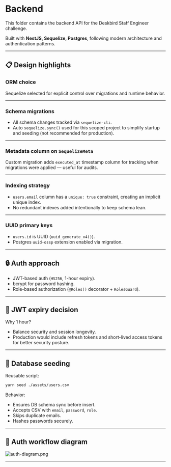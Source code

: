 # Backend

This folder contains the backend API for the Deskbird Staff Engineer challenge.

Built with **NestJS, Sequelize, Postgres**, following modern architecture and authentication patterns.

---

## 📋 Design highlights

### ORM choice
Sequelize selected for explicit control over migrations and runtime behavior.

---

### Schema migrations
- All schema changes tracked via `sequelize-cli`.
- Auto `sequelize.sync()` used for this scoped project to simplify startup and seeding (not recommended for production).

---

### Metadata column on `SequelizeMeta`
Custom migration adds `executed_at` timestamp column for tracking when migrations were applied — useful for audits.

---

### Indexing strategy
- `users.email` column has a `unique: true` constraint, creating an implicit unique index.
- No redundant indexes added intentionally to keep schema lean.

---

### UUID primary keys
- `users.id` is UUID (`uuid_generate_v4()`).
- Postgres `uuid-ossp` extension enabled via migration.

---

## 🔒 Auth approach

- JWT-based auth (`HS256`, 1-hour expiry).
- bcrypt for password hashing.
- Role-based authorization (`@Roles()` decorator + `RolesGuard`).

---

## 📝 JWT expiry decision

Why 1 hour?
- Balance security and session longevity.
- Production would include refresh tokens and short-lived access tokens for better security posture.

---

## 🔨 Database seeding

Reusable script:

```sh
yarn seed ./assets/users.csv
````

Behavior:

* Ensures DB schema sync before insert.
* Accepts CSV with `email`, `password`, `role`.
* Skips duplicate emails.
* Hashes passwords securely.

---

## 🔄 Auth workflow diagram

![auth-diagram.png](assets/auth-diagram.png)

---